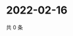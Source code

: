 # 2022-02-16

共 0 条

<!-- BEGIN WEIBO -->
<!-- 最后更新时间 Wed Feb 16 2022 11:00:49 GMT+0800 (China Standard Time) -->

<!-- END WEIBO -->
